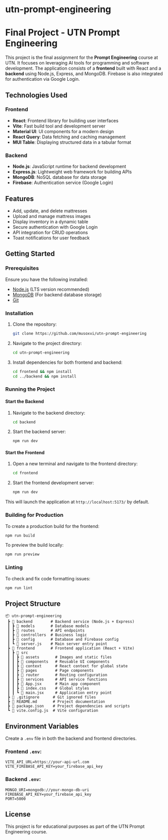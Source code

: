 # utn-prompt-engineering

# Final Project - UTN Prompt Engineering

This project is the final assignment for the **Prompt Engineering** course at UTN. It focuses on leveraging AI tools for programming and software development. The application consists of a **frontend** built with React and a **backend** using Node.js, Express, and MongoDB. Firebase is also integrated for authentication via Google Login.

## Technologies Used

### Frontend

* **React**: Frontend library for building user interfaces
* **Vite**: Fast build tool and development server
* **Material UI**: UI components for a modern design
* **React Query**: Data fetching and caching management
* **MUI Table**: Displaying structured data in a tabular format

### Backend

* **Node.js**: JavaScript runtime for backend development
* **Express.js**: Lightweight web framework for building APIs
* **MongoDB**: NoSQL database for data storage
* **Firebase**: Authentication service (Google Login)

## Features

* Add, update, and delete mattresses
* Upload and manage mattress images
* Display inventory in a dynamic table
* Secure authentication with Google Login
* API integration for CRUD operations
* Toast notifications for user feedback

## Getting Started

### Prerequisites

Ensure you have the following installed:

* [Node.js](https://nodejs.org/) (LTS version recommended)
* [MongoDB](https://www.mongodb.com/) (For backend database storage)
* [Git](https://git-scm.com/)

### Installation

1. Clone the repository:
   ```sh
   git clone https://github.com/musoxvi/utn-prompt-engineering
   ```
2. Navigate to the project directory:
   ```sh
   cd utn-prompt-engineering
   ```
3. Install dependencies for both frontend and backend:
   ```sh
   cd frontend && npm install
   cd ../backend && npm install
   ```

### Running the Project

#### Start the Backend

1. Navigate to the backend directory:
   ```sh
   cd backend
   ```
2. Start the backend server:
   ```sh
   npm run dev
   ```

#### Start the Frontend

1. Open a new terminal and navigate to the frontend directory:
   ```sh
   cd frontend
   ```
2. Start the frontend development server:
   ```sh
   npm run dev
   ```

This will launch the application at `http://localhost:5173/` by default.

### Building for Production

To create a production build for the frontend:

```sh
npm run build
```

To preview the build locally:

```sh
npm run preview
```

### Linting

To check and fix code formatting issues:

```sh
npm run lint
```

## Project Structure

```
📦 utn-prompt-engineering
 ┣ 📂 backend        # Backend service (Node.js + Express)
 ┃ ┣ 📂 models       # Database models
 ┃ ┣ 📂 routes       # API endpoints
 ┃ ┣ 📂 controllers  # Business logic
 ┃ ┣ 📂 config       # Database and Firebase config
 ┃ ┗ 📜 server.js    # Main server entry point
 ┣ 📂 frontend       # Frontend application (React + Vite)
 ┃ ┣ 📂 src
 ┃ ┃ ┣ 📂 assets       # Images and static files
 ┃ ┃ ┣ 📂 components   # Reusable UI components
 ┃ ┃ ┣ 📂 context      # React context for global state
 ┃ ┃ ┣ 📂 pages        # Page components
 ┃ ┃ ┣ 📂 router       # Routing configuration
 ┃ ┃ ┣ 📂 services     # API service functions
 ┃ ┃ ┣ 📜 App.jsx      # Main app component
 ┃ ┃ ┣ 📜 index.css    # Global styles
 ┃ ┃ ┗ 📜 main.jsx     # Application entry point
 ┣ 📜 .gitignore      # Git ignored files
 ┣ 📜 README.md       # Project documentation
 ┣ 📜 package.json    # Project dependencies and scripts
 ┗ 📜 vite.config.js  # Vite configuration
```

## Environment Variables

Create a `.env` file in both the backend and frontend directories.

### Frontend `.env`:

```
VITE_API_URL=https://your-api-url.com
VITE_FIREBASE_API_KEY=your_firebase_api_key
```

### Backend `.env`:

```
MONGO_URI=mongodb://your-mongo-db-uri
FIREBASE_API_KEY=your_firebase_api_key
PORT=5000
```

## License

This project is for educational purposes as part of the UTN Prompt Engineering course.
